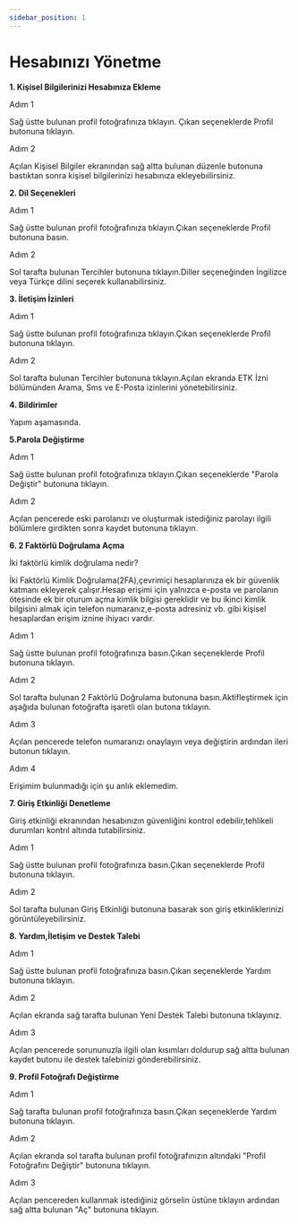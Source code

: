 ```yaml
---
sidebar_position: 1
---
```


# Hesabınızı Yönetme

 **1. Kişisel Bilgilerinizi Hesabınıza Ekleme** 
 
 Adım 1

Sağ üstte bulunan profil fotoğrafınıza tıklayın. Çıkan seçeneklerde Profil butonuna tıklayın.

Adım 2 

Açılan Kişisel Bilgiler ekranından sağ altta bulunan düzenle butonuna bastıktan sonra kişisel bilgilerinizi hesabınıza ekleyebıilirsiniz.

 **2. Dil Seçenekleri** 

Adım 1

Sağ üstte bulunan profil fotoğrafınıza tıklayın.Çıkan seçeneklerde Profil butonuna basın.

Adım 2

Sol tarafta bulunan Tercihler butonuna tıklayın.Diller seçeneğinden İngilizce veya Türkçe dilini seçerek kullanabilirsiniz.

**3. İletişim İzinleri** 

Adım 1

Sağ üstte bulunan profil fotoğrafınıza tıklayın.Çıkan seçeneklerde Profil butonuna tıklayın.

Adım 2 

Sol tarafta bulunan Tercihler butonuna tıklayın.Açılan ekranda ETK İzni bölümünden Arama, Sms ve E-Posta izinlerini yönetebilirsiniz.

**4. Bildirimler**

Yapım aşamasında.

**5.Parola Değiştirme**

Adım 1

Sağ üstte bulunan profil fotoğrafınıza tıklayın.Çıkan seçeneklerde "Parola Değiştir" butonuna tıklayın.

Adım 2

Açılan pencerede eski parolanızı ve oluşturmak istediğiniz parolayı ilgili bölümlere girdikten sonra kaydet butonuna tıklayın.

**6. 2 Faktörlü Doğrulama Açma** 

İki faktörlü kimlik doğrulama nedir?

İki Faktörlü Kimlik Doğrulama(2FA),çevrimiçi hesaplarınıza ek bir güvenlik katmanı ekleyerek çalışır.Hesap erişimi için yalnızca e-posta ve parolanın ötesinde ek bir oturum açma kimlik bilgisi gereklidir ve bu ikinci kimlik bilgisini almak için telefon numaranız,e-posta adresiniz vb. gibi kişisel hesaplardan erişim iznine ihiyacı vardır.

Adım 1

Sağ üstte bulunan profil fotoğrafınıza basın.Çıkan seçeneklerde Profil butonuna tıklayın.

Adım 2

Sol tarafta bulunan 2 Faktörlü Doğrulama butonuna basın.Aktifleştirmek için aşağıda bulunan fotoğrafta işaretli olan butona tıklayın.

Adım 3

Açılan pencerede telefon numaranızı onaylayın veya değiştirin ardından ileri butonun tıklayın.

Adım 4

Erişimim bulunmadığı için şu anlık eklemedim.

**7. Giriş Etkinliği Denetleme**

Giriş etkinliği ekranından hesabınızın güvenliğini kontrol edebilir,tehlikeli durumları kontrıl altında tutabilirsiniz.

Adım 1

Sağ üstte bulunan profil fotoğrafınıza basın.Çıkan seçeneklerde Profil butonuna tıklayın.

Adım 2

Sol tarafta bulunan Giriş Etkinliği butonuna basarak son giriş etkinliklerinizi görüntüleyebilirsiniz.

**8. Yardım,İletişim ve Destek Talebi**

Adım 1

Sağ üstte bulunan profil fotoğrafınıza basın.Çıkan seçeneklerde Yardım butonuna tıklayın.

Adım 2

Açılan ekranda sağ tarafta bulunan Yeni Destek Talebi butonuna tıklayınız.

Adım 3

Açılan pencerede sorununuzla ilgili olan kısımları doldurup sağ altta bulunan kaydet butonu ile destek talebinizi gönderebilirsiniz.

**9. Profil Fotoğrafı Değiştirme**

Adım 1

Sağ tarafta bulunan profil fotoğrafınıza basın.Çıkan seçeneklerde Yardım butonuna tıklayın.

Adım 2

Açılan ekranda sol tarafta bulunan profil fotoğrafınızın altındaki "Profil Fotoğrafını Değiştir" butonuna tıklayın.

Adım 3

Açılan pencereden kullanmak istediğiniz görselin üstüne tıklayın ardından sağ altta bulunan "Aç" butonuna tıklayın.
